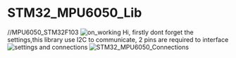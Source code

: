 # STM32_MPU6050_Lib
 //MPU6050_STM32F103
 ![on_working](https://user-images.githubusercontent.com/63080067/110680216-5cd8b080-81e9-11eb-8333-71eaf2d32f2f.jpg)
Hi, firstly dont forget the settings,this library use I2C to communicate, 2 pins are required to interface
![settings](https://user-images.githubusercontent.com/63080067/110680090-3f0b4b80-81e9-11eb-913b-f56c868cc6d5.jpg)
and connections
![STM32_MPU6050_Connections](https://user-images.githubusercontent.com/63080067/110680170-521e1b80-81e9-11eb-994a-dc6fcf4b17cb.jpg)



